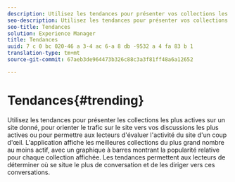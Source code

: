 ```yaml
---
description: Utilisez les tendances pour présenter vos collections les plus actives.
seo-description: Utilisez les tendances pour présenter vos collections les plus actives.
seo-title: Tendances
solution: Experience Manager
title: Tendances
uuid: 7 c 0 bc 020-46 a 3-4 ac 6-a 8 db -9532 a 4 fa 83 b 1
translation-type: tm+mt
source-git-commit: 67aeb3de964473b326c88c3a3f81ff48a6a12652

---
```



# Tendances{#trending}

Utilisez les tendances pour présenter les collections les plus actives sur un site donné, pour orienter le trafic sur le site vers vos discussions les plus actives ou pour permettre aux lecteurs d'évaluer l'activité du site d'un coup d'œil. L'application affiche les meilleures collections du plus grand nombre au moins actif, avec un graphique à barres montrant la popularité relative pour chaque collection affichée. Les tendances permettent aux lecteurs de déterminer où se situe le plus de conversation et de les diriger vers ces conversations.
